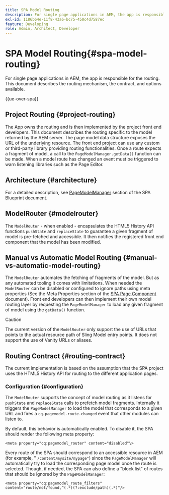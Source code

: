 ```yaml
---
title: SPA Model Routing
description: For single page applications in AEM, the app is responsible for the routing. This document describes the routing mechanism, the contract, and options available.
exl-id: 1186b64e-11f8-43a6-bc75-450c4d7587ec
feature: Developing
role: Admin, Architect, Developer
---
```

# SPA Model Routing{#spa-model-routing}

For single page applications in AEM, the app is responsible for the routing. This document describes the routing mechanism, the contract, and options available.

{{ue-over-spa}}

## Project Routing {#project-routing}

The App owns the routing and is then implemented by the project front end developers. This document describes the routing specific to the model returned by the AEM server. The page model data structure exposes the URL of the underlying resource. The front end project can use any custom or third-party library providing routing functionalities. Once a route expects a fragment of model, a call to the `PageModelManager.getData()` function can be made. When a model route has changed an event must be triggered to warn listening libraries such as the Page Editor.

## Architecture {#architecture}

For a detailed description, see [PageModelManager](blueprint.md#pagemodelmanager) section of the SPA Blueprint document.

## ModelRouter {#modelrouter}

The `ModelRouter` - when enabled - encapsulates the HTML5 History API functions `pushState` and `replaceState` to guarantee a given fragment of model is pre-fetched and accessible. It then notifies the registered front end component that the model has been modified.

## Manual vs Automatic Model Routing {#manual-vs-automatic-model-routing}

The `ModelRouter` automates the fetching of fragments of the model. But as any automated tooling it comes with limitations. When needed the `ModelRouter` can be disabled or configured to ignore paths using meta properties (See the Meta Properties section of the [SPA Page Component](page-component.md) document). Front end developers can then implement their own model routing layer by requesting the `PageModelManager` to load any given fragment of model using the `getData()` function.

>[!CAUTION]
>
>The current version of the `ModelRouter` only support the use of URLs that points to the actual resource path of Sling Model entry points. It does not support the use of Vanity URLs or aliases.

## Routing Contract {#routing-contract}

The current implementation is based on the assumption that the SPA project uses the HTML5 History API for routing to the different application pages.

### Configuration {#configuration}

The `ModelRouter` supports the concept of model routing as it listens for `pushState` and `replaceState` calls to prefetch model fragments. Internally it triggers the `PageModelManager` to load the model that corresponds to a given URL and fires a `cq-pagemodel-route-changed` event that other modules can listen to.

By default, this behavior is automatically enabled. To disable it, the SPA should render the following meta property:

```
<meta property="cq:pagemodel_router" content="disabled"\>
```

Every route of the SPA should correspond to an accessible resource in AEM (for example, " `/content/mysite/mypage"`) since the `PageModelManager` will automatically try to load the corresponding page model once the route is selected. Though, if needed, the SPA can also define a "block list" of routes that should be ignored by the `PageModelManager`:

```
<meta property="cq:pagemodel_route_filters" content="route/not/found,^(.*)(?:exclude/path)(.*)"/>
```
